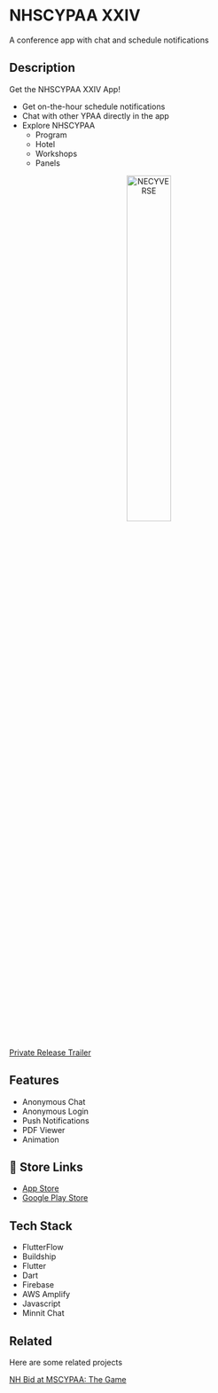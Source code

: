 # NHSCYPAA XXIV

A conference app with chat and schedule notifications

## Description
Get the NHSCYPAA XXIV App!

- Get on-the-hour schedule notifications
- Chat with other YPAA directly in the app
- Explore NHSCYPAA
  - Program
  - Hotel
  - Workshops
  - Panels

<p align="center">
<img src="https://github.com/mkostandin/mkostandin/blob/main/nhscy-app-final.gif" style="display:block;margin:auto;" alt="NECYVERSE" width="40%"/>
</p>

<a href="https://www.youtube.com/watch?v=-JZpr1r3hI8" target="_blank">Private Release Trailer</a>
## Features

- Anonymous Chat
- Anonymous Login
- Push Notifications
- PDF Viewer
- Animation


## 🔗 Store Links
- [App Store](https://apps.apple.com/us/app/nhscypaa-xxiv/id6478572035)
- [Google Play Store](https://play.google.com/store/apps/details?id=www.nhscypaaxxiv.org)

## Tech Stack

- FlutterFlow
- Buildship
- Flutter
- Dart
- Firebase
- AWS Amplify
- Javascript
- Minnit Chat

## Related

Here are some related projects

[NH Bid at MSCYPAA: The Game](https://github.com/matiassingers/awesome-readme)

